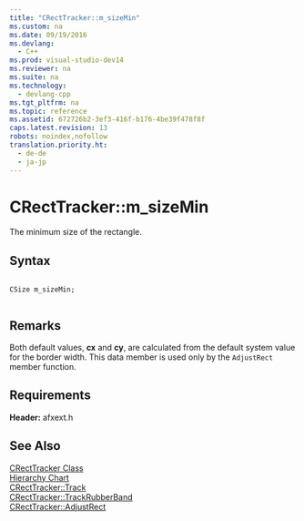 ```yaml
---
title: "CRectTracker::m_sizeMin"
ms.custom: na
ms.date: 09/19/2016
ms.devlang: 
  - C++
ms.prod: visual-studio-dev14
ms.reviewer: na
ms.suite: na
ms.technology: 
  - devlang-cpp
ms.tgt_pltfrm: na
ms.topic: reference
ms.assetid: 672726b2-3ef3-416f-b176-4be39f478f8f
caps.latest.revision: 13
robots: noindex,nofollow
translation.priority.ht: 
  - de-de
  - ja-jp
---
```

# CRectTracker::m_sizeMin
The minimum size of the rectangle.  
  
## Syntax  
  
```  
  
CSize m_sizeMin;  
  
```  
  
## Remarks  
 Both default values, **cx** and **cy**, are calculated from the default system value for the border width. This data member is used only by the `AdjustRect` member function.  
  
## Requirements  
 **Header:** afxext.h  
  
## See Also  
 [CRectTracker Class](../vs140/CRectTracker-Class.md)   
 [Hierarchy Chart](../vs140/Hierarchy-Chart.md)   
 [CRectTracker::Track](../vs140/CRectTracker--Track.md)   
 [CRectTracker::TrackRubberBand](../vs140/CRectTracker--TrackRubberBand.md)   
 [CRectTracker::AdjustRect](../vs140/CRectTracker--AdjustRect.md)